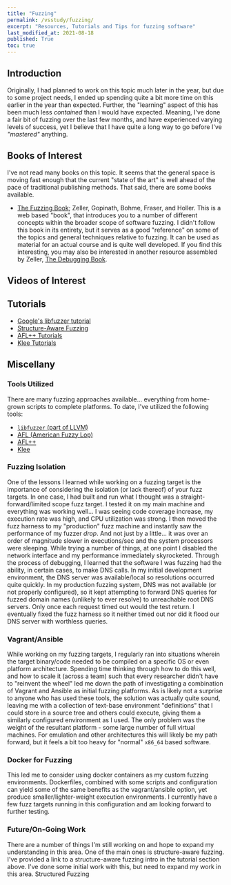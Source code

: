 ```yaml
---
title: "Fuzzing"
permalink: /vsstudy/fuzzing/
excerpt: "Resources, Tutorials and Tips for fuzzing software"
last_modified_at: 2021-08-18
published: True
toc: true
---
```


## Introduction

Originally, I had planned to work on this topic much later in the year, but due to some project needs, I ended up spending quite a bit more time on this earlier in the year than expected. Further, the "learning" aspect of this has been much less _contained_ than I would have expected. Meaning, I've done a fair bit of fuzzing over the last few months, and have experienced varying levels of success, yet I believe that I have quite a long way to go before I've _"mastered"_ anything. 


## Books of Interest

I've not read many books on this topic. It seems that the general space is moving fast enough that the current "state of the art" is well ahead of the pace of traditional publishing methods. That said, there are some books available.

- [The Fuzzing Book](https://www.fuzzingbook.org/); Zeller, Gopinath, Bohme, Fraser, and Holler. This is a web based "book", that introduces you to a number of different concepts within the broader scope of software fuzzing. I didn't follow this book in its entirety, but it serves as a good "reference" on some of the topics and general techniques relative to fuzzing. It can be used as material for an actual course and is quite well developed. If you find this interesting, you may also be interested in another resource assembled by Zeller, [The Debugging Book](https://www.debuggingbook.org/).


## Videos of Interest

## Tutorials

- [Google's libfuzzer tutorial](https://github.com/google/fuzzing/blob/master/tutorial/libFuzzerTutorial.md)
- [Structure-Aware Fuzzing](https://github.com/google/fuzzing/blob/master/docs/structure-aware-fuzzing.md)
- [AFL++ Tutorials](https://aflplus.plus/docs/tutorials/)
- [Klee Tutorials](https://klee.github.io/tutorials/)

## Miscellany

### Tools Utilized

There are many fuzzing approaches available... everything from home-grown scripts to complete platforms. To date, I've utilized the following tools:

- [`libfuzzer` (part of LLVM)](https://www.llvm.org/docs/LibFuzzer.html)
- [AFL (American Fuzzy Lop)](https://lcamtuf.coredump.cx/afl/)
- [AFL++](https://aflplus.plus/)
- [Klee](https://klee.github.io/)


### Fuzzing Isolation

One of the lessons I learned while working on a fuzzing target is the importance of considering the isolation (or lack thereof) of your fuzz targets. In one case, I had built and run what I thought was a straight-forward/limited scope fuzz target. I tested it on my main machine and everything was working well... I was seeing code coverage increase, my execution rate was high, and CPU utilization was strong. I then moved the fuzz harness to my "production" fuzz machine and instantly saw the performance of my fuzzer _drop_. And not just by a little... it was over an order of magnitude slower in executions/sec and the system processors were sleeping. While trying a number of things, at one point I disabled the network interface and my performance immediately skyrocketed. Through the process of debugging, I learned that the software I was fuzzing had the ability, in certain cases, to make DNS calls. In my initial development environment, the DNS server was available/local so resolutions occurred quite quickly. In my production fuzzing system, DNS was not available (or not properly configured), so it kept attempting to forward DNS queries for fuzzed domain names (unlikely to ever resolve) to unreachable root DNS servers. Only once each request timed out would the test return. I eventually fixed the fuzz harness so it neither timed out nor did it flood our DNS server with worthless queries. 

### Vagrant/Ansible

While working on my fuzzing targets, I regularly ran into situations wherein the target binary/code needed to be compiled on a specific OS or even platform architecture. Spending time thinking through how to do this well, and how to scale it (across a team) such that every researcher didn't have to "reinvent the wheel" led me down the path of investigating a combination of Vagrant and Ansible as initial fuzzing platforms. As is likely not a surprise to anyone who has used these tools, the solution was actually quite sound, leaving me with a collection of text-base environment "definitions" that I could store in a source tree and others could execute, giving them a similarly configured environment as I used. The only problem was the weight of the resultant platform - some large number of full virtual machines. For emulation and other architectures this will likely be my path forward, but it feels a bit too heavy for "normal" `x86_64` based software.

### Docker for Fuzzing

This led me to consider using docker containers as my custom fuzzing environments. Dockerfiles, combined with some scripts and configuration can yield some of the same benefits as the vagrant/ansible option, yet produce smaller/lighter-weight execution environments. I currently have a few fuzz targets running in this configuration and am looking forward to further testing.

### Future/On-Going Work

There are a number of things I'm still working on and hope to expand my understanding in this area. One of the main ones is structure-aware fuzzing. I've provided a link to a structure-aware fuzzing intro in the tutorial section above. I've done some initial work with this, but need to expand my work in this area.
Structured Fuzzing


